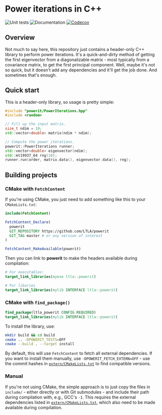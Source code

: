 # Power iterations in C++

![Unit tests](https://github.com/LTLA/powerit/actions/workflows/run-tests.yaml/badge.svg)
![Documentation](https://github.com/LTLA/powerit/actions/workflows/doxygenate.yaml/badge.svg)
[![Codecov](https://codecov.io/gh/LTLA/powerit/branch/master/graph/badge.svg?token=quUWNz5h2u)](https://codecov.io/gh/LTLA/powerit)

## Overview

Not much to say here, this repository just contains a header-only C++ library to perform power iterations.
It's a quick-and-dirty method of getting the first eigenvector from a diagonalizable matrix - most typically from a covariance matrix, to get the first principal component.
Well, maybe it's not so quick, but it doesn't add any dependencies and it'll get the job done.
And sometimes that's enough.

## Quick start

This is a header-only library, so usage is pretty simple:

```cpp
#include "powerit/PowerIterations.hpp"
#include <random>

// Fill up the input matrix.
size_t ndim = 10;
std::vector<double> matrix(ndim * ndim);

// Compute the power iterations.
powerit::PowerIterations runner;
std::vector<double> eigenvector(ndim);
std::mt19937_64 rng(10);
runner.run(order, matrix.data(), eigenvector.data(), rng);
```

## Building projects 

### CMake with `FetchContent`

If you're using CMake, you just need to add something like this to your `CMakeLists.txt`:

```cmake
include(FetchContent)

FetchContent_Declare(
  powerit 
  GIT_REPOSITORY https://github.com/LTLA/powerit
  GIT_TAG master # or any version of interest
)

FetchContent_MakeAvailable(powerit)
```

Then you can link to **powerit** to make the headers available during compilation:

```cmake
# For executables:
target_link_libraries(myexe ltla::powerit)

# For libaries
target_link_libraries(mylib INTERFACE ltla::powerit)
```

### CMake with `find_package()`

```cmake
find_package(ltla_powerit CONFIG REQUIRED)
target_link_libraries(mylib INTERFACE ltla::powerit)
```

To install the library, use:

```sh
mkdir build && cd build
cmake .. -DPOWERIT_TESTS=OFF
cmake --build . --target install
```

By default, this will use `FetchContent` to fetch all external dependencies.
If you want to install them manually, use `-DPOWERIT_FETCH_EXTERN=OFF` -
use the commit hashes in [`extern/CMakeLists.txt`](extern/CMakeLists.txt) to find compatible versions.

### Manual

If you're not using CMake, the simple approach is to just copy the files in `include/` - either directly or with Git submodules - and include their path during compilation with, e.g., GCC's `-I`.
This requires the external dependencies listed in [`extern/CMakeLists.txt`](extern/CMakeLists.txt), which also need to be made available during compilation.
